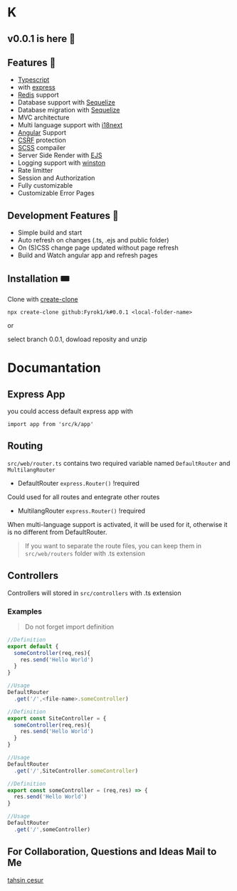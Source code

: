 # K

## v0.0.1 is here 🎉

## Features 🎢

* [Typescript](https://www.typescriptlang.org/)
* with [express](https://expressjs.com/)
* [Redis](https://redis.io/) support
* Database support with [Sequelize](https://sequelize.org/master/)
* Database migration with [Sequelize](https://sequelize.org/master/)
* MVC architecture
* Multi language support with [i18next](https://www.i18next.com/)
* [Angular](https://angular.io/) Support
* [CSRF](https://www.npmjs.com/package/csurf) protection
* [SCSS](https://sass-lang.com/) compailer
* Server Side Render with [EJS](https://ejs.co/)
* Logging support with [winston](https://www.npmjs.com/package/winston)
* Rate limitter
* Session and Authorization
* Fully customizable
* Customizable Error Pages

## Development Features 🎠

* Simple build and start
* Auto refresh on changes (.ts, .ejs and public folder)
* On (S)CSS change page updated without page refresh
* Build and Watch angular app and refresh pages

## Installation 🎟

Clone with [create-clone](https://www.npmjs.com/package/create-clone)

`
npx create-clone github:Fyrok1/k#0.0.1 <local-folder-name>
`

or

select branch 0.0.1, dowload reposity and unzip

# Documantation

## Express App

you could access default express app with 

`
import app from 'src/k/app'
`

## Routing

`src/web/router.ts` contains two required variable named `DefaultRouter` and `MultilangRouter`

* DefaultRouter `express.Router()` !required

Could used for all routes and entegrate other routes

* MultilangRouter `express.Router()` !required

When multi-language support is activated, it will be used for it, otherwise it is no different from DefaultRouter.

> If you want to separate the route files, you can keep them in `src/web/routers` folder with .ts extension

## Controllers

Controllers will stored in `src/controllers` with .ts extension

### Examples

> Do not forget import definition

```ts
//Definition
export default {
  someController(req,res){
    res.send('Hello World')
  }
}

//Usage
DefaultRouter
  .get('/',<file-name>.someController)
```

```ts
//Definition
export const SiteController = {
  someController(req,res){
    res.send('Hello World')
  }
}

//Usage
DefaultRouter
  .get('/',SiteController.someController)
```

```ts
//Definition
export const someController = (req,res) => {
  res.send('Hello World')
}

//Usage
DefaultRouter
  .get('/',someController)
```


## For Collaboration, Questions and Ideas Mail to Me
[tahsin cesur](mailto:tahsincesur1@gmail.com)